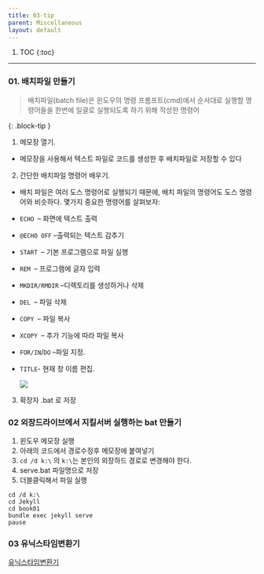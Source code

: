 ```yaml
---
title: 03-tip
parent: Miscellaneous
layout: default
---
```


1. TOC
   {:toc}
---


###  01. 배치파일 만들기
>
>  배치파일(batch file)은 윈도우의 명령 프롬프트(cmd)에서 순서대로 실행할 명령어들을 한번에 일괄로 실행되도록 하기 위해 작성한 명령어
> 
{: .block-tip }

1. 메모장 열기. 
  - 메모장을 사용해서 텍스트 파일로 코드를 생성한 후 배치파일로 저장할 수 있다
2. 간단한 배치파일 명령어 배우기. 
  - 배치 파일은 여러 도스 명령어로 실행되기 때문에, 배치 파일의 명령어도 도스 명령어와 비슷하다. 몇가지 중요한 명령어를 살펴보자:

  - `ECHO `– 화면에 텍스트 출력
  - `@ECHO OFF`  –출력되는 텍스트 감추기
  - `START `– 기본 프로그램으로 파일 실행
  - `REM `– 프로그램에 글자 입력
  - `MKDIR/RMDIR`  –디렉토리를 생성하거나 삭제
  - `DEL `– 파일 삭제
  - `COPY `– 파일 복사
  - `XCOPY `– 추가 기능에 따라 파일 복사
  - `FOR/IN`/`DO`  –파일 지정.
  - `TITLE`- 현재 창 이름 편집.
  
    <img src='{{" https://www.wikihow.com/images/thumb/a/aa/4288-2-2.jpg/v4-728px-4288-2-2.jpg "}}'>
3. 확장자 .bat 로 저장

### 02 외장드라이브에서 지킬서버 실행하는 bat 만들기

1. 윈도우 메모장 실행
1. 아래의 코드에서 경로수정후 메모장에 붙여넣기
  1. `cd /d k:\` 의 `k:\`는 본인의 외장하드 경로로 변경해야 한다.
1. serve.bat 파일명으로 저장
1. 더블클릭해서 파일 실행

```
cd /d k:\ 
cd Jekyll
cd book01
bundle exec jekyll serve
pause

```

### 03 유닉스타임변환기
[유닉스타임변환기](http://chongmoa.com/unixtime)

